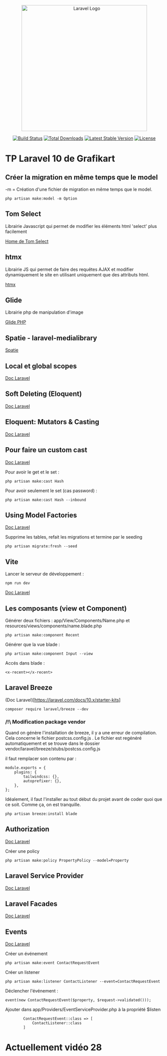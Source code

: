 <p align="center"><a href="https://laravel.com" target="_blank"><img src="https://raw.githubusercontent.com/laravel/art/master/logo-lockup/5%20SVG/2%20CMYK/1%20Full%20Color/laravel-logolockup-cmyk-red.svg" width="400" alt="Laravel Logo"></a></p>

<p align="center">
<a href="https://github.com/laravel/framework/actions"><img src="https://github.com/laravel/framework/workflows/tests/badge.svg" alt="Build Status"></a>
<a href="https://packagist.org/packages/laravel/framework"><img src="https://img.shields.io/packagist/dt/laravel/framework" alt="Total Downloads"></a>
<a href="https://packagist.org/packages/laravel/framework"><img src="https://img.shields.io/packagist/v/laravel/framework" alt="Latest Stable Version"></a>
<a href="https://packagist.org/packages/laravel/framework"><img src="https://img.shields.io/packagist/l/laravel/framework" alt="License"></a>
</p>

# TP Laravel 10 de Grafikart

## Créer la migration en même temps que le model

-m = Création d'une fichier de migration en même temps que le model.

```
php artisan make:model -m Option
```

## Tom Select

Librairie Javascript qui permet de modifier les éléments html 'select' plus facilement

[Home de Tom Select](https://tom-select.js.org)

## htmx

Librairie JS qui permet de faire des requêtes AJAX et modifier dynamiquement le site en utilisant uniquement que des attributs html.

[htmx](https://htmx.org/docs/)

## Glide

Librairie php de manipulation d'image

[Glide PHP](https://glide.thephpleague.com/)

## Spatie -  laravel-medialibrary

[Spatie](https://spatie.be/open-source)

## Local et global scopes

[Doc Laravel](https://laravel.com/docs/10.x/eloquent#query-scopes)

## Soft Deleting (Eloquent)

[Doc Laravel](https://laravel.com/docs/10.x/eloquent#soft-deleting)

## Eloquent: Mutators & Casting

[Doc Laravel](https://laravel.com/docs/10.x/eloquent-mutators)

## Pour faire un custom cast

[Doc Laravel](https://laravel.com/docs/10.x/eloquent-mutators#custom-casts)

Pour avoir le get et le set :

```
php artisan make:cast Hash
```

Pour avoir seulement le set (cas password) :

```
php artisan make:cast Hash --inbound
```

## Using Model Factories

[Doc Laravel](https://laravel.com/docs/10.x/seeding#using-model-factories)

 Supprime les tables, refait les migrations et termine par le seeding

```
php artisan migrate:fresh --seed
```

## Vite

Lancer le serveur de développement :

```
npm run dev
```

[Doc Laravel](https://laravel.com/docs/10.x/vite)

## Les composants (view et Component)

Générer deux fichiers : app/View/Components/Name.php et resources/views/components/name.blade.php

```
php artisan make:component Recent
```

Générer que la vue blade :

```
php artisan make:component Input --view
```

Accés dans blade :

```
<x-recent></x-recent>
```

## Laravel Breeze

(Doc Laravel)[https://laravel.com/docs/10.x/starter-kits]

```
composer require laravel/breeze --dev
```

### /!\ Modification package vendor

Quand on génère l'installation de breeze, il y a une erreur de compilation. Cela concerne le fichier postcss.config.js .
Le fichier est regénéré automatiquement et se trouve dans le dossier vendor/laravel/breeze/stubs/postcss.config.js

il faut remplacer son contenu par :

```
module.exports = {
    plugins: {
        tailwindcss: {},
        autoprefixer: {},
    },
};
```

Idéalement, il faut l'installer au tout début du projet avant de coder quoi que ce soit. Comme ça, on est tranquille.


```
php artisan breeze:install blade
```

## Authorization

[Doc Laravel](https://laravel.com/docs/10.x/authorization)

Créer une policy

```
php artisan make:policy PropertyPolicy --model=Property
```

## Laravel Service Provider

[Doc Laravel](https://laravel.com/docs/10.x/providers)

## Laravel Facades

[Doc Laravel](https://laravel.com/docs/10.x/facades)

## Events

[Doc Laravel](https://laravel.com/docs/10.x/events)

Créer un événement

```
php artisan make:event ContactRequestEvent
```

Créer un listener

```
php artisan make:listener ContactListener --event=ContactRequestEvent
```

Déclencher l'événement :

```
event(new ContactRequestEvent($property, $request->validated()));
```

Ajouter dans app/Providers/EventServiceProvider.php à la propriété $listen

```
        ContactRequestEvent::class => [
            ContactListener::class
        ]
```

# Actuellement vidéo 28 




